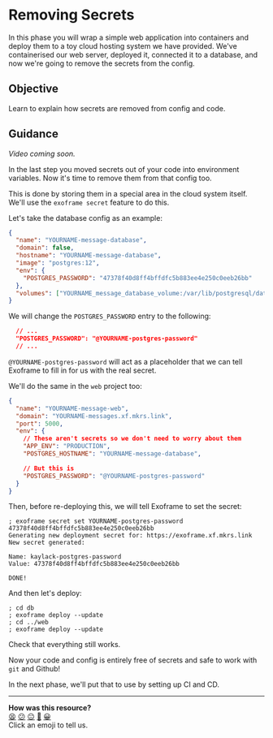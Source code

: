 # Removing Secrets

In this phase you will wrap a simple web application into containers and deploy
them to a toy cloud hosting system we have provided. We've containerised our
web server, deployed it, connected it to a database, and now we're going to
remove the secrets from the config.

## Objective

Learn to explain how secrets are removed from config and code.

## Guidance

<!-- OMITTED -->

_Video coming soon._

In the last step you moved secrets out of your code into environment variables.
Now it's time to remove them from that config too.

This is done by storing them in a special area in the cloud system itself. We'll
use the `exoframe secret` feature to do this.

Let's take the database config as an example:

```json
{
  "name": "YOURNAME-message-database",
  "domain": false,
  "hostname": "YOURNAME-message-database",
  "image": "postgres:12",
  "env": {
    "POSTGRES_PASSWORD": "47378f40d8ff4bffdfc5b883ee4e250c0eeb26bb"
  },
  "volumes": ["YOURNAME_message_database_volume:/var/lib/postgresql/data"]
}
```

We will change the `POSTGRES_PASSWORD` entry to the following:

```json
  // ...
  "POSTGRES_PASSWORD": "@YOURNAME-postgres-password"
  // ...
```

`@YOURNAME-postgres-password` will act as a placeholder that we can tell
Exoframe to fill in for us with the real secret.

We'll do the same in the `web` project too:

```json
{
  "name": "YOURNAME-message-web",
  "domain": "YOURNAME-messages.xf.mkrs.link",
  "port": 5000,
  "env": {
    // These aren't secrets so we don't need to worry about them
    "APP_ENV": "PRODUCTION",
    "POSTGRES_HOSTNAME": "YOURNAME-message-database",

    // But this is
    "POSTGRES_PASSWORD": "@YOURNAME-postgres-password"
  }
}
```

Then, before re-deploying this, we will tell Exoframe to set the secret:

```shell
; exoframe secret set YOURNAME-postgres-password 47378f40d8ff4bffdfc5b883ee4e250c0eeb26bb
Generating new deployment secret for: https://exoframe.xf.mkrs.link
New secret generated:

Name: kaylack-postgres-password
Value: 47378f40d8ff4bffdfc5b883ee4e250c0eeb26bb

DONE!
```

And then let's deploy:

```shell
; cd db
; exoframe deploy --update
; cd ../web
; exoframe deploy --update
```

Check that everything still works.

Now your code and config is entirely free of secrets and safe to work with `git`
and Github!

In the next phase, we'll put that to use by setting up CI and CD.


<!-- BEGIN GENERATED SECTION DO NOT EDIT -->

---

**How was this resource?**  
[😫](https://airtable.com/shrUJ3t7KLMqVRFKR?prefill_Repository=makersacademy%2Fcloud-deployment&prefill_File=02_containers%2F04_removing_secrets.md&prefill_Sentiment=😫) [😕](https://airtable.com/shrUJ3t7KLMqVRFKR?prefill_Repository=makersacademy%2Fcloud-deployment&prefill_File=02_containers%2F04_removing_secrets.md&prefill_Sentiment=😕) [😐](https://airtable.com/shrUJ3t7KLMqVRFKR?prefill_Repository=makersacademy%2Fcloud-deployment&prefill_File=02_containers%2F04_removing_secrets.md&prefill_Sentiment=😐) [🙂](https://airtable.com/shrUJ3t7KLMqVRFKR?prefill_Repository=makersacademy%2Fcloud-deployment&prefill_File=02_containers%2F04_removing_secrets.md&prefill_Sentiment=🙂) [😀](https://airtable.com/shrUJ3t7KLMqVRFKR?prefill_Repository=makersacademy%2Fcloud-deployment&prefill_File=02_containers%2F04_removing_secrets.md&prefill_Sentiment=😀)  
Click an emoji to tell us.

<!-- END GENERATED SECTION DO NOT EDIT -->
